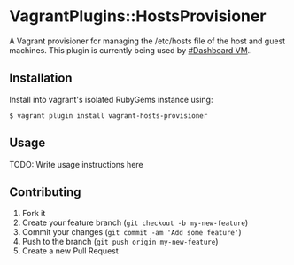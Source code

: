﻿# VagrantPlugins::HostsProvisioner

A Vagrant provisioner for managing the /etc/hosts file of the host and guest machines. This plugin is currently being used by [#Dashboard VM](https://github.com/mdkholy/Dashboard)..

## Installation

Install into vagrant's isolated RubyGems instance using:

    $ vagrant plugin install vagrant-hosts-provisioner

## Usage

TODO: Write usage instructions here

## Contributing

1. Fork it
2. Create your feature branch (`git checkout -b my-new-feature`)
3. Commit your changes (`git commit -am 'Add some feature'`)
4. Push to the branch (`git push origin my-new-feature`)
5. Create a new Pull Request
